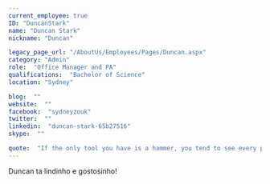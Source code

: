 ```yaml
---
current_employee: true
ID: "DuncanStark"
name: "Duncan Stark"
nickname: "Duncan"

legacy_page_url: "/AboutUs/Employees/Pages/Duncan.aspx"
category: "Admin"
role:  "Office Manager and PA"
qualifications:  "Bachelor of Science"
location: "Sydney"

blog:  ""
website:  ""
facebook:  "sydneyzouk"
twitter:  ""
linkedin:  "duncan-stark-65b27516"
skype:  ""

quote:  "If the only tool you have is a hammer, you tend to see every problem as a nail."
---
```


Duncan ta lindinho e gostosinho!  